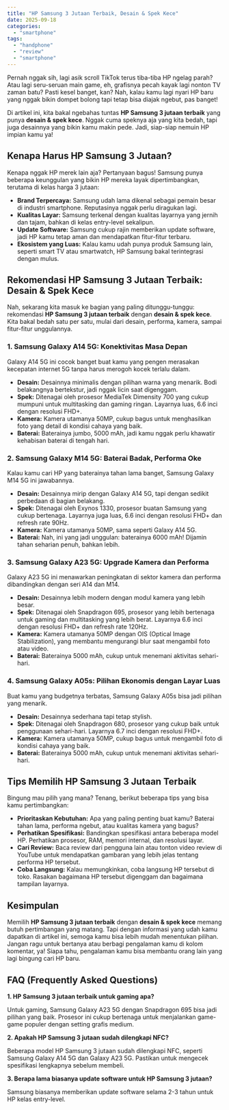 ```yaml
---
title: "HP Samsung 3 Jutaan Terbaik, Desain & Spek Kece"
date: 2025-09-18
categories: 
  - "smartphone"
tags: 
  - "handphone"
  - "review"
  - "smartphone"
---
```


Pernah nggak sih, lagi asik scroll TikTok terus tiba-tiba HP ngelag parah? Atau lagi seru-seruan main game, eh, grafisnya pecah kayak lagi nonton TV zaman batu? Pasti kesel banget, kan? Nah, kalau kamu lagi nyari HP baru yang nggak bikin dompet bolong tapi tetap bisa diajak ngebut, pas banget!

Di artikel ini, kita bakal ngebahas tuntas **HP Samsung 3 jutaan terbaik** yang punya **desain & spek kece**. Nggak cuma speknya aja yang kita bedah, tapi juga desainnya yang bikin kamu makin pede. Jadi, siap-siap nemuin HP impian kamu ya!

## Kenapa Harus HP Samsung 3 Jutaan?

Kenapa nggak HP merek lain aja? Pertanyaan bagus! Samsung punya beberapa keunggulan yang bikin HP mereka layak dipertimbangkan, terutama di kelas harga 3 jutaan:

- **Brand Terpercaya:** Samsung udah lama dikenal sebagai pemain besar di industri smartphone. Reputasinya nggak perlu diragukan lagi.
- **Kualitas Layar:** Samsung terkenal dengan kualitas layarnya yang jernih dan tajam, bahkan di kelas entry-level sekalipun.
- **Update Software:** Samsung cukup rajin memberikan update software, jadi HP kamu tetap aman dan mendapatkan fitur-fitur terbaru.
- **Ekosistem yang Luas:** Kalau kamu udah punya produk Samsung lain, seperti smart TV atau smartwatch, HP Samsung bakal terintegrasi dengan mulus.

## Rekomendasi HP Samsung 3 Jutaan Terbaik: Desain & Spek Kece

Nah, sekarang kita masuk ke bagian yang paling ditunggu-tunggu: rekomendasi **HP Samsung 3 jutaan terbaik** dengan **desain & spek kece**. Kita bakal bedah satu per satu, mulai dari desain, performa, kamera, sampai fitur-fitur unggulannya.

### 1\. Samsung Galaxy A14 5G: Konektivitas Masa Depan

Galaxy A14 5G ini cocok banget buat kamu yang pengen merasakan kecepatan internet 5G tanpa harus merogoh kocek terlalu dalam.

- **Desain:** Desainnya minimalis dengan pilihan warna yang menarik. Bodi belakangnya bertekstur, jadi nggak licin saat digenggam.
- **Spek:** Ditenagai oleh prosesor MediaTek Dimensity 700 yang cukup mumpuni untuk multitasking dan gaming ringan. Layarnya luas, 6.6 inci dengan resolusi FHD+.
- **Kamera:** Kamera utamanya 50MP, cukup bagus untuk menghasilkan foto yang detail di kondisi cahaya yang baik.
- **Baterai:** Baterainya jumbo, 5000 mAh, jadi kamu nggak perlu khawatir kehabisan baterai di tengah hari.

### 2\. Samsung Galaxy M14 5G: Baterai Badak, Performa Oke

Kalau kamu cari HP yang baterainya tahan lama banget, Samsung Galaxy M14 5G ini jawabannya.

- **Desain:** Desainnya mirip dengan Galaxy A14 5G, tapi dengan sedikit perbedaan di bagian belakang.
- **Spek:** Ditenagai oleh Exynos 1330, prosesor buatan Samsung yang cukup bertenaga. Layarnya juga luas, 6.6 inci dengan resolusi FHD+ dan refresh rate 90Hz.
- **Kamera:** Kamera utamanya 50MP, sama seperti Galaxy A14 5G.
- **Baterai:** Nah, ini yang jadi unggulan: baterainya 6000 mAh! Dijamin tahan seharian penuh, bahkan lebih.

### 3\. Samsung Galaxy A23 5G: Upgrade Kamera dan Performa

Galaxy A23 5G ini menawarkan peningkatan di sektor kamera dan performa dibandingkan dengan seri A14 dan M14.

- **Desain:** Desainnya lebih modern dengan modul kamera yang lebih besar.
- **Spek:** Ditenagai oleh Snapdragon 695, prosesor yang lebih bertenaga untuk gaming dan multitasking yang lebih berat. Layarnya 6.6 inci dengan resolusi FHD+ dan refresh rate 120Hz.
- **Kamera:** Kamera utamanya 50MP dengan OIS (Optical Image Stabilization), yang membantu mengurangi blur saat mengambil foto atau video.
- **Baterai:** Baterainya 5000 mAh, cukup untuk menemani aktivitas sehari-hari.

### 4\. Samsung Galaxy A05s: Pilihan Ekonomis dengan Layar Luas

Buat kamu yang budgetnya terbatas, Samsung Galaxy A05s bisa jadi pilihan yang menarik.

- **Desain:** Desainnya sederhana tapi tetap stylish.
- **Spek:** Ditenagai oleh Snapdragon 680, prosesor yang cukup baik untuk penggunaan sehari-hari. Layarnya 6.7 inci dengan resolusi FHD+.
- **Kamera:** Kamera utamanya 50MP, cukup bagus untuk mengambil foto di kondisi cahaya yang baik.
- **Baterai:** Baterainya 5000 mAh, cukup untuk menemani aktivitas sehari-hari.

## Tips Memilih HP Samsung 3 Jutaan Terbaik

Bingung mau pilih yang mana? Tenang, berikut beberapa tips yang bisa kamu pertimbangkan:

- **Prioritaskan Kebutuhan:** Apa yang paling penting buat kamu? Baterai tahan lama, performa ngebut, atau kualitas kamera yang bagus?
- **Perhatikan Spesifikasi:** Bandingkan spesifikasi antara beberapa model HP. Perhatikan prosesor, RAM, memori internal, dan resolusi layar.
- **Cari Review:** Baca review dari pengguna lain atau tonton video review di YouTube untuk mendapatkan gambaran yang lebih jelas tentang performa HP tersebut.
- **Coba Langsung:** Kalau memungkinkan, coba langsung HP tersebut di toko. Rasakan bagaimana HP tersebut digenggam dan bagaimana tampilan layarnya.

## Kesimpulan

Memilih **HP Samsung 3 jutaan terbaik** dengan **desain & spek kece** memang butuh pertimbangan yang matang. Tapi dengan informasi yang udah kamu dapatkan di artikel ini, semoga kamu bisa lebih mudah menentukan pilihan. Jangan ragu untuk bertanya atau berbagi pengalaman kamu di kolom komentar, ya! Siapa tahu, pengalaman kamu bisa membantu orang lain yang lagi bingung cari HP baru.

## FAQ (Frequently Asked Questions)

**1\. HP Samsung 3 jutaan terbaik untuk gaming apa?**

Untuk gaming, Samsung Galaxy A23 5G dengan Snapdragon 695 bisa jadi pilihan yang baik. Prosesor ini cukup bertenaga untuk menjalankan game-game populer dengan setting grafis medium.

**2\. Apakah HP Samsung 3 jutaan sudah dilengkapi NFC?**

Beberapa model HP Samsung 3 jutaan sudah dilengkapi NFC, seperti Samsung Galaxy A14 5G dan Galaxy A23 5G. Pastikan untuk mengecek spesifikasi lengkapnya sebelum membeli.

**3\. Berapa lama biasanya update software untuk HP Samsung 3 jutaan?**

Samsung biasanya memberikan update software selama 2-3 tahun untuk HP kelas entry-level.

